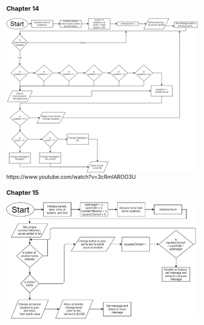 <h3>Chapter 14</h3>
<img src="HedgeYourBetFlowChart.png">
https://www.youtube.com/watch?v=3cRmIAROO3U

<h3>Chapter 15</h3>
<img src="MineSweeper.png">
